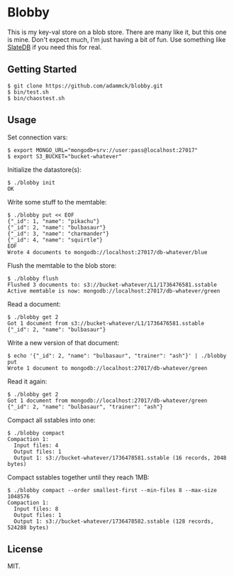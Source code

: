 # Blobby

This is my key-val store on a blob store. There are many like it, but this one
is mine. Don't expect much, I'm just having a bit of fun. Use something like
[SlateDB][] if you need this for real.

## Getting Started

```console
$ git clone https://github.com/adammck/blobby.git
$ bin/test.sh
$ bin/chaostest.sh
```

## Usage

Set connection vars:

```console
$ export MONGO_URL="mongodb+srv://user:pass@localhost:27017"
$ export S3_BUCKET="bucket-whatever"
```

Initialize the datastore(s):

```console
$ ./blobby init
OK
```

Write some stuff to the memtable:

```console
$ ./blobby put << EOF
{"_id": 1, "name": "pikachu"}
{"_id": 2, "name": "bulbasaur"}
{"_id": 3, "name": "charmander"}
{"_id": 4, "name": "squirtle"}
EOF
Wrote 4 documents to mongodb://localhost:27017/db-whatever/blue
```

Flush the memtable to the blob store:

```console
$ ./blobby flush
Flushed 3 documents to: s3://bucket-whatever/L1/1736476581.sstable
Active memtable is now: mongodb://localhost:27017/db-whatever/green
```

Read a document:

```console
$ ./blobby get 2
Got 1 document from s3://bucket-whatever/L1/1736476581.sstable
{"_id": 2, "name": "bulbasaur"}
```

Write a new version of that document:

```console
$ echo '{"_id": 2, "name": "bulbasaur", "trainer": "ash"}' | ./blobby put
Wrote 1 document to mongodb://localhost:27017/db-whatever/green
```

Read it again:

```console
$ ./blobby get 2
Got 1 document from mongodb://localhost:27017/db-whatever/green
{"_id": 2, "name": "bulbasaur", "trainer": "ash"}
```

Compact all sstables into one:

```console
$ ./blobby compact
Compaction 1:
  Input files: 4
  Output files: 1
  Output 1: s3://bucket-whatever/1736478581.sstable (16 records, 2048 bytes)
```

Compact sstables together until they reach 1MB:

```console
$ ./blobby compact --order smallest-first --min-files 8 --max-size 1048576
Compaction 1:
  Input files: 8
  Output files: 1
  Output 1: s3://bucket-whatever/1736478582.sstable (128 records, 524288 bytes)
```

## License

MIT.

[SlateDB]: https://github.com/slatedb/slatedb
